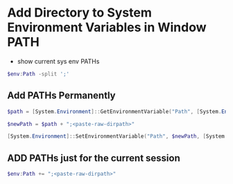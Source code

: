 # Add Directory to System Environment Variables in Window PATH

- show current sys env PATHs
```powershell
$env:Path -split ';'
```

## Add PATHs Permanently
```powershell 
$path = [System.Environment]::GetEnvironmentVariable("Path", [System.EnvironmentVariableTarget]::User)
```
```powershell
$newPath = $path + ";<paste-raw-dirpath>"
```

```powershell
[System.Environment]::SetEnvironmentVariable("Path", $newPath, [System.EnvironmentVariableTarget]::User)
```

## ADD PATHs just for the current session

```powershell
$env:Path += ";<paste-raw-dirpath>"
```



